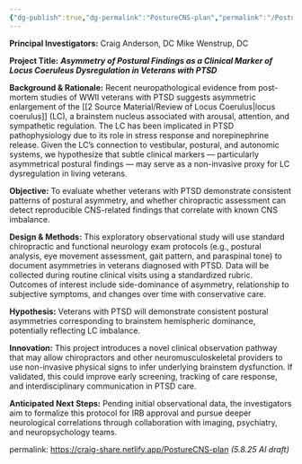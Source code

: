 ```yaml
---
{"dg-publish":true,"dg-permalink":"PostureCNS-plan","permalink":"/PostureCNS-plan/"}
---
```


**Principal Investigators:**
Craig Anderson, DC
Mike Wenstrup, DC


**Project Title:**
**_Asymmetry of Postural Findings as a Clinical Marker of Locus Coeruleus Dysregulation in Veterans with PTSD_**  


**Background & Rationale:**
Recent neuropathological evidence from post-mortem studies of WWII veterans with PTSD suggests asymmetric enlargement of the [[2 Source Material/Review of Locus Coerulus\|locus coerulus]] (LC), a brainstem nucleus associated with arousal, attention, and sympathetic regulation. The LC has been implicated in PTSD pathophysiology due to its role in stress response and norepinephrine release. Given the LC’s connection to vestibular, postural, and autonomic systems, we hypothesize that subtle clinical markers — particularly asymmetrical postural findings — may serve as a non-invasive proxy for LC dysregulation in living veterans.


**Objective:**
To evaluate whether veterans with PTSD demonstrate consistent patterns of postural asymmetry, and whether chiropractic assessment can detect reproducible CNS-related findings that correlate with known CNS imbalance.


**Design & Methods:**
This exploratory observational study will use standard chiropractic and functional neurology exam protocols (e.g., postural analysis, eye movement assessment, gait pattern, and paraspinal tone) to document asymmetries in veterans diagnosed with PTSD. Data will be collected during routine clinical visits using a standardized rubric. Outcomes of interest include side-dominance of asymmetry, relationship to subjective symptoms, and changes over time with conservative care.


**Hypothesis:**
Veterans with PTSD will demonstrate consistent postural asymmetries corresponding to brainstem hemispheric dominance, potentially reflecting LC imbalance.


**Innovation:**
This project introduces a novel clinical observation pathway that may allow chiropractors and other neuromusculoskeletal providers to use non-invasive physical signs to infer underlying brainstem dysfunction. If validated, this could improve early screening, tracking of care response, and interdisciplinary communication in PTSD care.


**Anticipated Next Steps:**
Pending initial observational data, the investigators aim to formalize this protocol for IRB approval and pursue deeper neurological correlations through collaboration with imaging, psychiatry, and neuropsychology teams.


permalink: https://craig-share.netlify.app/PostureCNS-plan
*(5.8.25 AI draft)*